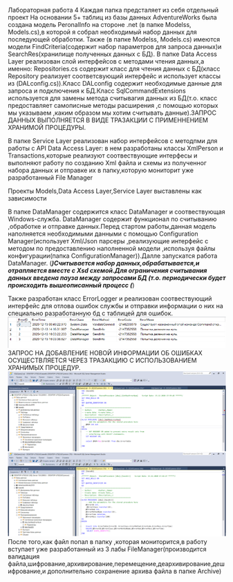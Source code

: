 Лабораторная работа 4
Каждая папка предсталяет из себя отдельный проект
На основании 5+ таблиц из базы данных AdventureWorks  была создана  модель PeronalInfo на стороне .net (в папке Modelss, Models.cs),в которой я собрал необходимый набор данных для последующей обработки.
Также (в папке Modelss, Models.cs) имеются модели FindCriteria(содержит набор параметров для запроса данных)и SearchRes(хранилище полученных данных с БД).
В папке Data Access Layer реализован слой интерфейсов с методами чтения данных,а именно:
Repositories.cs содержит класс для чтения данных с БД(класс Repository реализует соответсвующий интерфейс и использует классы из (DALconfig.cs)).Класс DALconfig содержит необходимые данные для запроса и подключения к БД.Класс SqlCommandExtensions используется для замены метода считывагия данных из БД(т.о. класс предоставляет самописные методы расширения ,с помощью которых мы указываем ,каким образом мы хотим считывать данные).ЗАПРОС ДАННЫХ ВЫПОЛНЯЕТСЯ В ВИДЕ ТРАЗАКЦИИ С ПРИМЕННЕНИЕМ ХРАНИМОЙ ПРОЦЕДУРЫ.

В папке Service Layer реализован набор интерфейсов с методпми для работы с API Data Access Layer:
в нем разработаны классы XmlPerson и Transactions,которые реализуют соотвествующие интерфесы и выполняют работу по созданию Xml файла и схемы из полученног набора данных и отправке их в папку,которую мониторит уже разработанный File Manager

Проекты Models,Data Access Layer,Service Layer выставлены как зависимости

В папке DataManager содержится класс DataManager и соотвествующая Windows-служба. DataManager содержит функционал по считыванию ,обработке и отправке данных.Перед стартом работы,данная модель наполняется необходимыми данными с помощью Configuration Manager(использует Xml/Json парсеры ,реализующие интерфейс с методом по предоставлению наполненной модели ,используя файлы конфигурации(папка ConfigurationManager)).Далле запускатся работа DataManager. (***)Считывается набор данных,обрабатывается,и отрапляется вместе с Xsd схемой.Для ограничения считывания данных введена пауза между запросами БД (т.о. периодически будет происходить вышеописанный процесс (***)

Также разработан класс ErrorLogger и реализован соотвествующий интерфейс для отлова ошибок службы и отправки информации о них на специально разработанную бд с таблицей для ошибок.
![Image alt](https://github.com/SoulHowl/Lab4/blob/main/AdventureWorks/photo/Errorpeg.png)
ЗАПРОС НА ДОБАВЛЕНИЕ НОВОЙ ИНФОРМАЦИИ ОБ ОШИБКАХ ОСУЩЕСТВЛЯЕТСЯ ЧЕРЕЗ ТРАЗАКЦИЮ С ИСПОЛЬЗОВАНИЕМ ХРАНИМЫХ ПРОЦЕДУР.
![Image alt](https://github.com/SoulHowl/Lab4/blob/main/AdventureWorks/photo/Errorf1.png)
![Image alt](https://github.com/SoulHowl/Lab4/blob/main/AdventureWorks/photo/Errorf2.png)
После того,как файл попал в папку ,которая мониторится,в работу вступает уже разработанный из 3 лабы FileManager(производится валидация файла,шифрование,архивирование,перемещение,деархивирование,дешифрование,и дополнительно сохранение архива файла в папке Archive)

